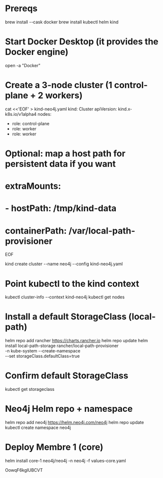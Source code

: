 # Prereqs
brew install --cask docker
brew install kubectl helm kind

# Start Docker Desktop (it provides the Docker engine)
open -a "Docker"

# Create a 3-node cluster (1 control-plane + 2 workers)
cat <<'EOF' > kind-neo4j.yaml
kind: Cluster
apiVersion: kind.x-k8s.io/v1alpha4
nodes:
  - role: control-plane
  - role: worker
  - role: worker
# Optional: map a host path for persistent data if you want
# extraMounts:
#   - hostPath: /tmp/kind-data
#     containerPath: /var/local-path-provisioner
EOF

kind create cluster --name neo4j --config kind-neo4j.yaml

# Point kubectl to the kind context
kubectl cluster-info --context kind-neo4j
kubectl get nodes

# Install a default StorageClass (local-path)
helm repo add rancher https://charts.rancher.io
helm repo update
helm install local-path-storage rancher/local-path-provisioner \
  -n kube-system --create-namespace \
  --set storageClass.defaultClass=true

# Confirm default StorageClass
kubectl get storageclass

# Neo4j Helm repo + namespace
helm repo add neo4j https://helm.neo4j.com/neo4j
helm repo update
kubectl create namespace neo4j

# Deploy Membre 1 (core)
helm install core-1 neo4j/neo4j -n neo4j -f values-core.yaml


OowqF6kgIUBCVT